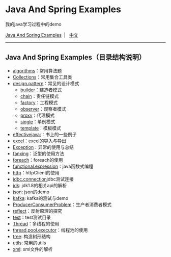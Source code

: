 # Java And Spring  Examples

我的java学习过程中的demo

[Java And Spring Examples](https://github.com/kezhangziyou/Test)  &nbsp;| &nbsp; [中文](README.md)

--- 

## Java And Spring  Examples（目录结构说明）

- [algorithms](https://github.com/kezhangziyou/Test/tree/dev/src/algorithm)：常用算法题
- [Collections](https://github.com/kezhangziyou/Test/tree/dev/src/Collections)：常用集合工具类
- [design.pattern](https://github.com/kezhangziyou/Test/tree/dev/src/design/pattern)：常见的设计模式
    * [builder](https://github.com/kezhangziyou/Test/blob/dev/src/design/pattern/builder)：建造者模式
    * [chain](https://github.com/kezhangziyou/Test/blob/dev/src/design/pattern/chain)：责任链模式
    * [factory](https://github.com/kezhangziyou/Test/blob/dev/src/design/pattern/factory)：工程模式
    * [observer](https://github.com/kezhangziyou/Test/blob/dev/src/design/pattern/observer)：观察者模式
    * [proxy](https://github.com/kezhangziyou/Test/blob/dev/src/design/pattern/proxy)：代理模式
    * [single](https://github.com/kezhangziyou/Test/blob/dev/src/design/pattern/single)：单例模式
    * [template](https://github.com/kezhangziyou/Test/blob/dev/src/design/pattern/template)：模板模式
- [effectivejava:](https://github.com/kezhangziyou/Test/tree/dev/src/effectivejava)：书上的一些例子
- [excel](https://github.com/kezhangziyou/Test/tree/dev/src/excel)：excel的导入与导出
- [Exception](https://github.com/kezhangziyou/Test/tree/dev/src/Exception)：异常的使用与总结
- [fanxing](https://github.com/kezhangziyou/Test/tree/dev/src/fanxing)：泛型的使用方法
- [foreach](https://github.com/kezhangziyou/Test/tree/dev/src/foreach)：foreach的使用
- [functional.expression](https://github.com/kezhangziyou/Test/tree/dev/src/functional/expression)：java函数式编程
- [http](https://github.com/kezhangziyou/Test/tree/dev/src/http)：httpClient的使用
- [jdbc.connection](https://github.com/kezhangziyou/Test/tree/dev/src/jdbc/connection)jdbc测试连接
- [jdk](https://github.com/kezhangziyou/Test/tree/dev/src/jdk): jdk1.8的相关api的解析
- [json](https://github.com/kezhangziyou/Test/tree/dev/src/json): json的demo
- [kafka](https://github.com/kezhangziyou/Test/tree/dev/src/kafka): kafka的测试与demo
- [ProducerConsumerProblem](https://github.com/kezhangziyou/Test/tree/dev/src/ProducerConsumerProblem)：生产者消费者模式
- [reflect](https://github.com/kezhangziyou/Test/tree/dev/src/reflect)：反射原理的探究
- [test](https://github.com/kezhangziyou/Test/tree/dev/src/test)：test测试目录
- [Thread](https://github.com/kezhangziyou/Test/tree/dev/src/algorithm)：多线程的使用
- [thread.pool.executor](https://github.com/kezhangziyou/Test/tree/dev/src/thread/pool/executor)：线程池的使用
- [tree](https://github.com/kezhangziyou/Test/tree/dev/src/tree): 构造树形结构
- [utils](https://github.com/kezhangziyou/Test/tree/dev/src/utils): 常用的utils
- [xml](https://github.com/kezhangziyou/Test/tree/dev/src/xml): xml文件的解析




